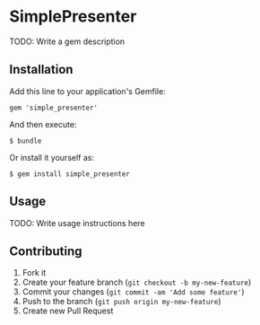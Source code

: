 # SimplePresenter

TODO: Write a gem description

## Installation

Add this line to your application's Gemfile:

    gem 'simple_presenter'

And then execute:

    $ bundle

Or install it yourself as:

    $ gem install simple_presenter

## Usage

TODO: Write usage instructions here

## Contributing

1. Fork it
2. Create your feature branch (`git checkout -b my-new-feature`)
3. Commit your changes (`git commit -am 'Add some feature'`)
4. Push to the branch (`git push origin my-new-feature`)
5. Create new Pull Request
